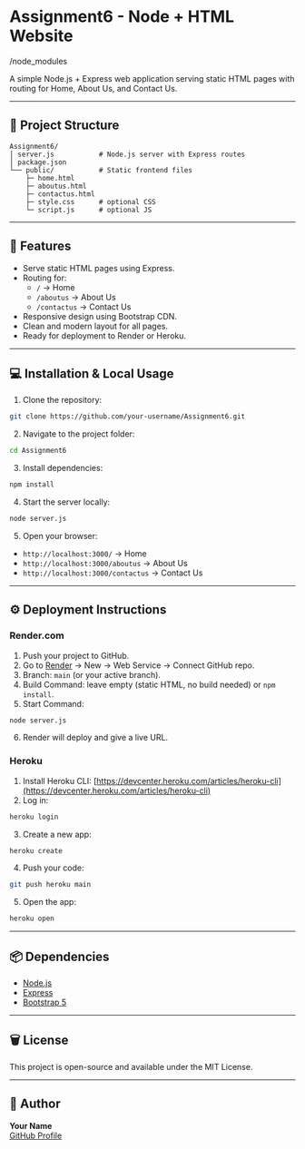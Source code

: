 # Assignment6 - Node + HTML Website
/node_modules

A simple Node.js + Express web application serving static HTML pages with routing for Home, About Us, and Contact Us.

---

## 📂 Project Structure

```
Assignment6/
│ server.js           # Node.js server with Express routes
│ package.json
└── public/           # Static frontend files
    ├─ home.html
    ├─ aboutus.html
    ├─ contactus.html
    ├─ style.css      # optional CSS
    └─ script.js      # optional JS
```

---

## 🚀 Features

- Serve static HTML pages using Express.
- Routing for:
  - `/` → Home
  - `/aboutus` → About Us
  - `/contactus` → Contact Us
- Responsive design using Bootstrap CDN.
- Clean and modern layout for all pages.
- Ready for deployment to Render or Heroku.

---

## 💻 Installation & Local Usage

1. Clone the repository:
```bash
git clone https://github.com/your-username/Assignment6.git
```

2. Navigate to the project folder:
```bash
cd Assignment6
```

3. Install dependencies:
```bash
npm install
```

4. Start the server locally:
```bash
node server.js
```

5. Open your browser:
- `http://localhost:3000/` → Home  
- `http://localhost:3000/aboutus` → About Us  
- `http://localhost:3000/contactus` → Contact Us  

---

## ⚙️ Deployment Instructions

### Render.com
1. Push your project to GitHub.  
2. Go to [Render](https://render.com) → New → Web Service → Connect GitHub repo.  
3. Branch: `main` (or your active branch).  
4. Build Command: leave empty (static HTML, no build needed) or `npm install`.  
5. Start Command:
```bash
node server.js
```  
6. Render will deploy and give a live URL.

### Heroku
1. Install Heroku CLI: [https://devcenter.heroku.com/articles/heroku-cli](https://devcenter.heroku.com/articles/heroku-cli)  
2. Log in:
```bash
heroku login
```  
3. Create a new app:
```bash
heroku create
```  
4. Push your code:
```bash
git push heroku main
```  
5. Open the app:
```bash
heroku open
```

---

## 📦 Dependencies

- [Node.js](https://nodejs.org/)
- [Express](https://expressjs.com/)
- [Bootstrap 5](https://getbootstrap.com/)

---

## 🗑️ License

This project is open-source and available under the MIT License.

---

## 👤 Author

**Your Name**  
[GitHub Profile](https://github.com/your-username)

